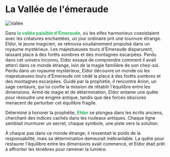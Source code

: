 # La Vallée de l'émeraude

![Vallée](https://encrypted-tbn0.gstatic.com/images?q=tbn:ANd9GcR5MDQvI_82K-CoLXEstWMuQ7Hq9815HgePQQ&usqp=CAU)

Dans <span style="color: #26B260">**la vallée paisible d'Émeraude**</span>, où les elfes harmonieux coexistaient avec les créatures enchantées, 
un jour ordinaire prit une tournure étrange. Eldor, le jeune magicien, se retrouva soudainement propulsé dans un royaume mystérieux. Les majestueuses tours d'Émeraude disparurent, laissant place à des forêts sombres et des montagnes escarpées. Perdu dans cet univers inconnu, Eldor essaya de comprendre comment il avait atterri dans ce monde étrange, loin de la magie familière de son chez-soi.
Perdu dans un royaume mystérieux, Eldor découvre un monde où les majestueuses tours d'Émeraude ont cédé la place à des forêts sombres et des montagnes escarpées. Guidé par la prophétie, il rencontre Arion, un sage centaure, qui lui confie la mission de rétablir l'équilibre entre les dimensions. Armé de magie et de détermination, Eldor entame une quête pour résoudre une énigme antique, tandis que des forces obscures menacent de perturber cet équilibre fragile.

Déterminé à honorer la prophétie, <span style="color: #26B260">**Eldor**</span> se plongea dans les écrits anciens, cherchant des indices cachés dans les rouleaux antiques. Chaque ligne semblait murmurer un secret, chaque symbole, une piste vers la solution.

À chaque pas dans ce monde étrange, il ressentait le poids de la responsabilité, mais sa détermination demeurait inébranlable. La quête pour restaurer l'équilibre entre les dimensions avait commencé, et Eldor était prêt à affronter les ténèbres pour ramener la lumière.
